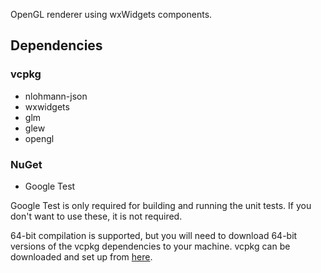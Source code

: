 OpenGL renderer using wxWidgets components.

## Dependencies
### vcpkg
* nlohmann-json
* wxwidgets
* glm
* glew
* opengl
### NuGet
* Google Test

Google Test is only required for building and running the unit tests. If you don't want to use these, it is not required.

64-bit compilation is supported, but you will need to download 64-bit versions of the vcpkg dependencies to your machine. vcpkg can be downloaded and set up from [here](https://docs.microsoft.com/en-us/cpp/build/vcpkg).